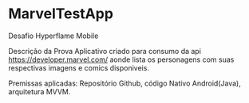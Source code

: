 # MarvelTestApp
Desafio Hyperflame Mobile

Descrição da Prova
Aplicativo criado para consumo da api https://developer.marvel.com/ aonde lista os personagens com suas respectivas imagens e comics disponiveis.

Premissas aplicadas:
Repositório Github, código Nativo Android(Java), arquitetura MVVM.
